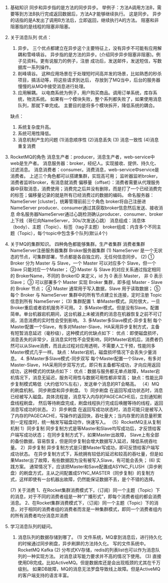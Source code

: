 1. 基础知识
    同步和异步指的是方法的同步异步。
    举例子：方法A调用方法B，需要等到方法B执行完成返回数据后，方法A才能够继续执行。
    这是同步。 异步的话指的是A发出了调用B方法后，立即返回，继续执行A的方法。
    阻塞和非阻塞指的是线程的阻塞非阻塞。
2. 关于消息队列
    优点：
    1. 异步。
        三个优点都建立在异步这个主要特征上，没有异步不可能有应用解耦和雪峰填谷。
    异步指的是方法的异步。(介绍同步异步阻塞非阻塞)。例子见资料。更有说服力的例子，注册
    成功后，发送邮件，发送短信，写数据库一系列操作。
    2. 削峰填谷。
        这种应用场景在于处理短时间高并发的场景，比如熟悉的秒杀项目，搞活动等，将这些请求到达后，
    存放到了MQ当中，后台的服务器慢慢的从MQ中接受消息进行处理。
    3. 应用解耦。
        以电商系统为例子，用户购买商品。调用订单系统，库存系统，物流系统。
     如果有一个模块失败，整个系列都失败了，如果使用消息队列，那就下单完成。
     主要目的是将多个模块拆开，降低系统的耦合。
     
     缺点：
    1. 系统复杂度升高。
    2. 系统可用性降低。
    3. 消息机制产生的问题  (1)消息顺序性  (2)消息丢失 (3) 消息一致性 (4)消息重复消费
   
3. RocketMQ的角色
    消息生产者：producer，消息生产者，web-service中web是生产者。
    消息服务器：broker，经纪人。实现接收、提供、持久化、过滤消息。
    消息消费者：consumer。消费消息，web-service中service是消费者。
    上述三个角色都可以搭建集群，实现高可用；
    监听器监听broker，消费者监听broker，有消息就消费
    偏移量（offset）：消费者需要从代理服务器中获取消息，消费使用；消费完之后并没有删除，而是打了一个已经消费完的标签；偏移量记录的就是所有已经消费过的数据的编码。
    命名服务器：NameServer [cluster]，统筹管理前前三个角色
    broker将自己注册进NameServer
    producer、consumer通过其获取broker信息然后发送、接收消息
    命名服务器NameServer通过心跳检测确认producer、consumer、broker上下线（哥仨向NameServer，30s/次发送心跳）
    消息组成：消息体（body）、主题（Topic）、标签（tag子主题）
    broker组成：内含多个不同主题（Topic），每个topic中包含多个队列(默认4个)


4. 关于MQ的集群知识。
    四种角色都能够集群。生产者集群 消费者集群 NameServer注册服务器集群 Broker服务器集群
    (1) NameServer 是一个无状态的节点，可集群部署，节点都是各自独立的，无任何信息同步。
    (2) ① Broker 分为 Master 与 Slave，一个 Master 可以对应多个 Slave，但一个 Slave 只能对应一个Master；
        ② Master 与 Slave 的对应关系通过指定相同的 BrokerName，不同的 BrokerID 来定义，id 为 0 表示 Master， 非 0 表示 Slave；
        ③ 可以部署多个 Master 实现 Broker 集群，即多组 Master - Slave 的 Broker 节点；
        ④ Master 通常用于写入数据，Slave 用于读取数据；
        ⑤ 每个 Broker 与 NameServer 集群中的所有节点建立长连接，定时注册 Topic 信息到所有 NameServer；
    (3) 集群配置
        1. 单Master模式。风险很大，一旦Broker重启或者宕机服务不可用。
        2. 多Master模式。但是没有Slave。配置简单。单台机器宕机期间，这台机器上未被消费的消息在机器恢复之前不可订阅，消息消费的实时性会受到影响。
        3. 多Master多Slave模式-异步复制
        每个Master配置一个Slave，有多对Master-Slave，HA采用异步复制方式，主备有短暂消息延迟（毫秒级），这种模式的优缺点如下：
        优点：即使磁盘损坏，消息丢失的非常少，且消息实时性不会受影响，同时Master宕机后，消费者仍然可以从Slave消费，而且此过程对应用透明，不需要人工干预，性能同多Master模式几乎一样。
        缺点：Master宕机，磁盘损坏情况下会丢失少量消息。
        4. 多Master多Slave模式-同步双写
        每个Master配置一个Slave，有多对Master-Slave，HA采用同步双写方式，即只有主备都写成功，才向应用返回成功，这种模式的优缺点如下：
        优点：数据与服务都无单点故障，Master宕机情况下，消息无延迟，服务可用性与数据可用性都非常高；
        缺点：性能比异步复制模式略低（大约低10%左右），发送单个消息的RT会略高。
    （4）MQ的刷盘机制。
        同步刷盘和异步刷盘。
        1）同步刷盘
        在返回写成功状态时，消息已经被写入磁盘。具体流程是，消息写入内存的PAGECACHE后，立刻通知刷盘线程刷盘， 然后等待刷盘完成，刷盘线程执行完成后唤醒等待的线程，返回消息写成功的状态。
        2）异步刷盘
        在返回写成功状态时，消息可能只是被写入了内存的PAGECACHE，写操作的返回快，吞吐量大；当内存里的消息量积累到一定程度时，统一触发写磁盘动作，快速写入。
    （5）RocketMQ主从复制机制
        1）同步复制
        同步复制方式是等Master和Slave均写成功后，才反馈给客户端写成功状态；
        在同步复制方式下，如果Master出故障， Slave上有全部的备份数据，容易恢复，但是同步复制会增大数据写入延迟，降低系统吞吐量。
        2）异步复制
        异步复制方式是只要Master写成功，即可反馈给客户端写成功状态。
        在异步复制方式下，系统拥有较低的延迟和较高的吞吐量，但是如果Master出了故障，有些数据因为没有被写入Slave，有可能会丢失；
    (6) 实践方案。
    通常情况下，应该把Master和Save配置成ASYNC_FLUSH（异步刷盘）的刷盘方式，主从之间配置成SYNC_MASTER（同步复制）的复制方式，这样即使有一台机器出故障，仍然能保证数据不丢，是个不错的选择。
    
    (7) 关于消费
    1、在Rocket集群消费模式下，（订阅）同一个主题（Topic）下的消息，对于不同的消费者组是一种“广播形式”，即每个消费者组的都会消费消息。
    2、在Rocket集群消费模式下，（订阅）同一个主题（Topic）下的消息，对于相同的消费者组的消费者而言是一种集群模式，即同一个消费者组内的所有消费者均分消息并消费

   
   
   
   
   
   
   
   
   
   
   
   
   
    
3. 学习消息队列的疑问。
    1. 消息队列的数据存储到哪了。
        (1) 文件系统，MQ拿到消息后，进行持久化的时候通过同步刷盘，异步刷屏的方法持久化。
        写的文件系统中。 RocketMQ Kafka
        (2) 分布式KV存储，redis的列表list也可以作为消息队列的一种实现方法。
        对消息读写能力要求并不高的情况下使用。
        (3) 直接使用DB完成。比如ActiveMQ。但是数据库还是会出现瓶颈的尤其在千万级别。
        如果DB故障，MQ的消息无法罗盘导致线上故障。但是ActiveMQ的客户端支持的语言丰富。
        
    